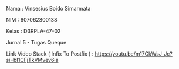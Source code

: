Nama : Vinsesius Boido Simarmata

NIM : 607062300138

Kelas : D3RPLA-47-02


Jurnal 5 - Tugas Queque


Link Video Stack ( Infix To Postfix ) : https://youtu.be/m17CkWsJ_Jc?si=bI1CFjTkVMvev6ia
